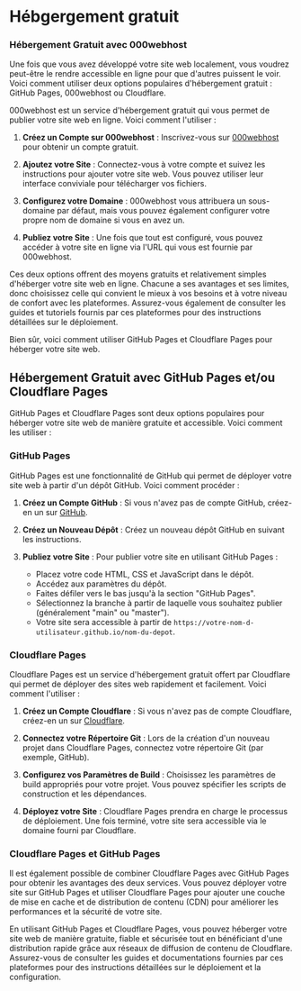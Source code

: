 # Hébgergement gratuit

### Hébergement Gratuit avec 000webhost

Une fois que vous avez développé votre site web localement, vous voudrez peut-être le rendre accessible en ligne pour que d'autres puissent le voir. Voici comment utiliser deux options populaires d'hébergement gratuit : GitHub Pages, 000webhost ou Cloudflare.


000webhost est un service d'hébergement gratuit qui vous permet de publier votre site web en ligne. Voici comment l'utiliser :

1. **Créez un Compte sur 000webhost** : Inscrivez-vous sur [000webhost](https://www.000webhost.com/) pour obtenir un compte gratuit.
    
2. **Ajoutez votre Site** : Connectez-vous à votre compte et suivez les instructions pour ajouter votre site web. Vous pouvez utiliser leur interface conviviale pour télécharger vos fichiers.
    
3. **Configurez votre Domaine** : 000webhost vous attribuera un sous-domaine par défaut, mais vous pouvez également configurer votre propre nom de domaine si vous en avez un.
    
4. **Publiez votre Site** : Une fois que tout est configuré, vous pouvez accéder à votre site en ligne via l'URL qui vous est fournie par 000webhost.
    

Ces deux options offrent des moyens gratuits et relativement simples d'héberger votre site web en ligne. Chacune a ses avantages et ses limites, donc choisissez celle qui convient le mieux à vos besoins et à votre niveau de confort avec les plateformes. Assurez-vous également de consulter les guides et tutoriels fournis par ces plateformes pour des instructions détaillées sur le déploiement.

Bien sûr, voici comment utiliser GitHub Pages et Cloudflare Pages pour héberger votre site web.

## Hébergement Gratuit avec GitHub Pages et/ou Cloudflare Pages

GitHub Pages et Cloudflare Pages sont deux options populaires pour héberger votre site web de manière gratuite et accessible. Voici comment les utiliser :

### GitHub Pages

GitHub Pages est une fonctionnalité de GitHub qui permet de déployer votre site web à partir d'un dépôt GitHub. Voici comment procéder :

1. **Créez un Compte GitHub** : Si vous n'avez pas de compte GitHub, créez-en un sur [GitHub](https://github.com/).

2. **Créez un Nouveau Dépôt** : Créez un nouveau dépôt GitHub en suivant les instructions.

3. **Publiez votre Site** : Pour publier votre site en utilisant GitHub Pages :

   - Placez votre code HTML, CSS et JavaScript dans le dépôt.
   - Accédez aux paramètres du dépôt.
   - Faites défiler vers le bas jusqu'à la section "GitHub Pages".
   - Sélectionnez la branche à partir de laquelle vous souhaitez publier (généralement "main" ou "master").
   - Votre site sera accessible à partir de `https://votre-nom-d-utilisateur.github.io/nom-du-depot`.

### Cloudflare Pages

Cloudflare Pages est un service d'hébergement gratuit offert par Cloudflare qui permet de déployer des sites web rapidement et facilement. Voici comment l'utiliser :

1. **Créez un Compte Cloudflare** : Si vous n'avez pas de compte Cloudflare, créez-en un sur [Cloudflare](https://www.cloudflare.com/).

2. **Connectez votre Répertoire Git** : Lors de la création d'un nouveau projet dans Cloudflare Pages, connectez votre répertoire Git (par exemple, GitHub).

3. **Configurez vos Paramètres de Build** : Choisissez les paramètres de build appropriés pour votre projet. Vous pouvez spécifier les scripts de construction et les dépendances.

4. **Déployez votre Site** : Cloudflare Pages prendra en charge le processus de déploiement. Une fois terminé, votre site sera accessible via le domaine fourni par Cloudflare.

### Cloudflare Pages et GitHub Pages

Il est également possible de combiner Cloudflare Pages avec GitHub Pages pour obtenir les avantages des deux services. Vous pouvez déployer votre site sur GitHub Pages et utiliser Cloudflare Pages pour ajouter une couche de mise en cache et de distribution de contenu (CDN) pour améliorer les performances et la sécurité de votre site.

En utilisant GitHub Pages et Cloudflare Pages, vous pouvez héberger votre site web de manière gratuite, fiable et sécurisée tout en bénéficiant d'une distribution rapide grâce aux réseaux de diffusion de contenu de Cloudflare. Assurez-vous de consulter les guides et documentations fournies par ces plateformes pour des instructions détaillées sur le déploiement et la configuration.